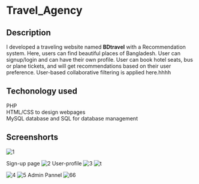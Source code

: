 # Travel_Agency
<h2>Description</h2>
I developed a traveling website named <b>BDtravel</b> with a Recommendation system. Here,
users can find beautiful places of Bangladesh. User can signup/login and can have their own profile. User can book hotel seats, bus or plane
tickets, and will get recommendations based on their user preference. User-based
collaborative filtering is applied here.hhhh
<h2>Techonology used</h2>

PHP<br>
HTML/CSS to design webpages<br>
MySQL database and SQL for database management<br>

<h2>Screenshorts</h2>

![1](https://user-images.githubusercontent.com/80466283/131248676-ad1b133b-9b03-465d-b9c1-ef8ff04c07bb.PNG)

Sign-up page
![2](https://user-images.githubusercontent.com/80466283/131248743-e886b679-9163-444d-84ac-8b67d3c700d3.PNG)
User-profile
![3](https://user-images.githubusercontent.com/80466283/131248750-ed19115c-5cab-4dfa-96eb-5ab269fe2d3b.PNG)
![t](https://user-images.githubusercontent.com/80466283/131248762-8031bf4b-3119-4de7-82aa-477d0beb33d3.PNG)


![4](https://user-images.githubusercontent.com/80466283/131248754-de3fc288-5b47-4fec-9a50-757b9f0e2370.PNG)
![5](https://user-images.githubusercontent.com/80466283/131248755-6d1107fc-f955-44c5-88af-66d83c67bc53.PNG)
Admin Pannel
![66](https://user-images.githubusercontent.com/80466283/131248758-cb29d684-0003-4fdf-8a09-83364fea5607.PNG)



